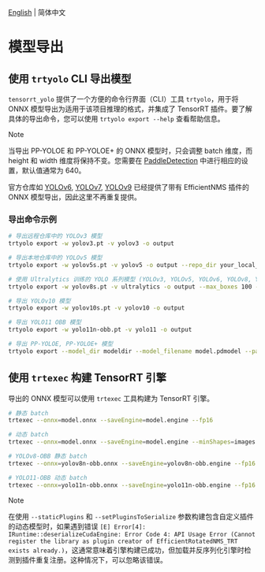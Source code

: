 [English](../en/model_export.md) | 简体中文

# 模型导出

## 使用 `trtyolo` CLI 导出模型

`tensorrt_yolo` 提供了一个方便的命令行界面（CLI）工具 `trtyolo`，用于将 ONNX 模型导出为适用于该项目推理的格式，并集成了 TensorRT 插件。要了解具体的导出命令，您可以使用 `trtyolo export --help` 查看帮助信息。

> [!NOTE]  
> 当导出 PP-YOLOE 和 PP-YOLOE+ 的 ONNX 模型时，只会调整 batch 维度，而 height 和 width 维度将保持不变。您需要在 [PaddleDetection](https://github.com/PaddlePaddle/PaddleDetection) 中进行相应的设置，默认值通常为 640。
>
> 官方仓库如 [YOLOv6](https://github.com/meituan/YOLOv6/tree/main/deploy/ONNX#tensorrt-backend-tensorrt-version-800), [YOLOv7](https://github.com/WongKinYiu/yolov7#export), [YOLOv9](https://github.com/WongKinYiu/yolov9/issues/130#issue-2162045461) 已经提供了带有 EfficientNMS 插件的 ONNX 模型导出，因此这里不再重复提供。
>

### 导出命令示例

```bash
# 导出远程仓库中的 YOLOv3 模型
trtyolo export -w yolov3.pt -v yolov3 -o output

# 导出本地仓库中的 YOLOv5 模型
trtyolo export -w yolov5s.pt -v yolov5 -o output --repo_dir your_local_yolovs_repository

# 使用 Ultralytics 训练的 YOLO 系列模型 (YOLOv3, YOLOv5, YOLOv6, YOLOv8, YOLOv9, YOLOv10, YOLO11) ，并指定插件参数，以动态 batch 导出
trtyolo export -w yolov8s.pt -v ultralytics -o output --max_boxes 100 --iou_thres 0.45 --conf_thres 0.25 -b -1

# 导出 YOLOv10 模型
trtyolo export -w yolov10s.pt -v yolov10 -o output

# 导出 YOLO11 OBB 模型
trtyolo export -w yolo11n-obb.pt -v yolo11 -o output

# 导出 PP-YOLOE, PP-YOLOE+ 模型
trtyolo export --model_dir modeldir --model_filename model.pdmodel --params_filename model.pdiparams -o output
```

## 使用 `trtexec` 构建 TensorRT 引擎

导出的 ONNX 模型可以使用 `trtexec` 工具构建为 TensorRT 引擎。

```bash
# 静态 batch
trtexec --onnx=model.onnx --saveEngine=model.engine --fp16

# 动态 batch
trtexec --onnx=model.onnx --saveEngine=model.engine --minShapes=images:1x3x640x640 --optShapes=images:4x3x640x640 --maxShapes=images:8x3x640x640 --fp16

# YOLOv8-OBB 静态 batch
trtexec --onnx=yolov8n-obb.onnx --saveEngine=yolov8n-obb.engine --fp16 --staticPlugins=./lib/plugin/libcustom_plugins.so --setPluginsToSerialize=./lib/plugin/libcustom_plugins.so

# YOLO11-OBB 动态 batch
trtexec --onnx=yolo11n-obb.onnx --saveEngine=yolo11n-obb.engine --fp16 --minShapes=images:1x3x640x640 --optShapes=images:4x3x640x640 --maxShapes=images:8x3x640x640 --staticPlugins=./lib/plugin/custom_plugins.dll --setPluginsToSerialize=./lib/plugin/custom_plugins.dll
```

> [!NOTE]  
> 在使用 `--staticPlugins` 和 `--setPluginsToSerialize` 参数构建包含自定义插件的动态模型时，如果遇到错误 `[E] Error[4]: IRuntime::deserializeCudaEngine: Error Code 4: API Usage Error (Cannot register the library as plugin creator of EfficientRotatedNMS_TRT exists already.)`，这通常意味着引擎构建已成功，但加载并反序列化引擎时检测到插件重复注册。这种情况下，可以忽略该错误。
